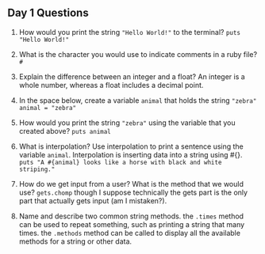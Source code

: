 ## Day 1 Questions

1. How would you print the string `"Hello World!"` to the terminal?
  `puts "Hello World!"`

1. What is the character you would use to indicate comments in a ruby file?
  `#`

1. Explain the difference between an integer and a float?
  An integer is a whole number, whereas a float includes a decimal point.

1. In the space below, create a variable `animal` that holds the string `"zebra"`
  `animal = "zebra"`

1. How would you print the string `"zebra"` using the variable that you created above?
  `puts animal`

1. What is interpolation? Use interpolation to print a sentence using the variable `animal`.
  Interpolation is inserting data into a string using #{}.
    `puts "A #{animal} looks like a horse with black and white striping."`

1. How do we get input from a user? What is the method that we would use?
  `gets.chomp` though I suppose technically the gets part is the only part that actually gets input (am I mistaken?).

1. Name and describe two common string methods.
  the `.times` method can be used to repeat something, such as printing a string that many times.
  the `.methods` method can be called to display all the available methods for a string or other data.
